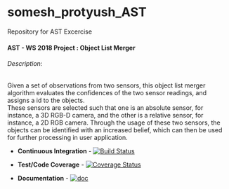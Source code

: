 # somesh_protyush_AST
Repository for AST Excercise
#### AST - WS 2018 Project : Object List Merger <br />
###### Description:<br />
Given a set of observations from two sensors, this object list merger algorithm evaluates the confidences of the two sensor readings, and assigns a id to the objects.<br />
These sensors are selected such that one is an absolute sensor, for instance, a 3D RGB-D camera, and the other is a relative sensor, for instance, a 2D RGB camera. Through the usage of these two sensors, the objects can be identified with an increased belief, which can then be used for further processing in user application.<br />

+ **Continuous Integration** - [![Build Status](https://travis-ci.com/someshdev/somesh_protyush_AST.svg?branch=master)](https://travis-ci.com/someshdev/somesh_protyush_AST)

+ **Test/Code Coverage** - [![Coverage Status](https://coveralls.io/repos/github/someshdev/somesh_protyush_AST.svg?branch=master)](https://coveralls.io/github/someshdev/somesh_protyush_AST?branch=master)

+ **Documentation** - [![doc](https://img.shields.io/badge/test%20report-master-blue.svg?style=flat)](https://github.com/someshdev/somesh_protyush_AST/blob/master/AST_Project/documentation.pdf)
